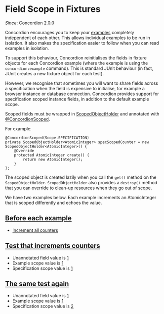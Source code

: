 # Field Scope in Fixtures
_Since_: Concordion 2.0.0

Concordion encourages you to keep your [examples](Examples.html) completely independent of each other. 
This allows individual examples to be run in isolation. It also makes the specification easier to follow when you can read examples in isolation.

To support this behaviour, Concordion reinitialises the fields in fixture objects for each Concordion example (where the example is using the `concordion:example` command). This is standard JUnit behaviour (in fact, JUnit creates a new fixture object for each test).

However, we recognise that sometimes you will want to share fields across a specification when the field is expensive to initialise, for example a browser instance or database connection. Concordion provides support for specification scoped instance fields, in addition to the default example scope.

Scoped fields must be wrapped in [ScopedObjectHolder](http://concordion.github.io/concordion/latest/javadoc/org/concordion/api/ScopedObjectHolder.html) and annotated
with [@ConcordionScoped](http://concordion.github.io/concordion/latest/javadoc/org/concordion/api/ConcordionScoped.html).

For example:

    @ConcordionScoped(Scope.SPECIFICATION)
    private ScopedObjectHolder<AtomicInteger> specScopedCounter = new ScopedObjectHolder<AtomicInteger>() {
        @Override
        protected AtomicInteger create() {
            return new AtomicInteger();
        }
    };


The scoped object is created lazily when you call the `get()` method on the `ScopedObjectHolder`. `ScopedObjectHolder` also provides a `destroy()` method that you can override to clean-up resources when they go out of scope.

We have two examples below. Each example increments an AtomicInteger that is scoped differently and echoes the value.

## [Before each example](- "before")

* [Increment all counters](- "incrementAllCounters()")

## [Test that increments counters](- "test1")

* Unannotated field value is [1](- "?=getFieldCounter()")
* Example scope value is [1](- "?=getExampleScopedCounter()")
* Specification scope value is [1](- "?=getSpecScopedCounter()")

## [The same test again](- "test2")

* Unannotated field value is [1](- "?=getFieldCounter()")
* Example scope value is [1](- "?=getExampleScopedCounter()")
* Specification scope value is [2](- "?=getSpecScopedCounter()")